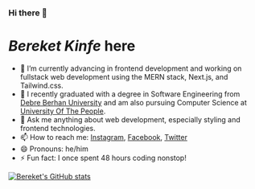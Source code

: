 ### Hi there 👋

# _Bereket Kinfe_ here

- 🔭 I’m currently advancing in frontend development and working on fullstack web development using the MERN stack, Next.js, and Tailwind.css.
- 🌱 I recently graduated with a degree in Software Engineering from [Debre Berhan University](https://www.dbu.edu.et/) and am also pursuing Computer Science at [University Of The People](https://www.uopeople.edu/).
- 💬 Ask me anything about web development, especially styling and frontend technologies.
- 📫 How to reach me: [Instagram](https://www.instagram.com/bekione23/), [Facebook](https://www.facebook.com/bereket.beki.98478), [Twitter](https://twitter.com/bekione23)
- 😄 Pronouns: he/him
- ⚡ Fun fact: I once spent 48 hours coding nonstop!

[![Bereket's GitHub stats](https://github-readme-stats.vercel.app/api?username=bekione&show_icons=true&theme=ayu-mirage&hide=prs,issues)](https://github.com/anuraghazra/github-readme-stats)
